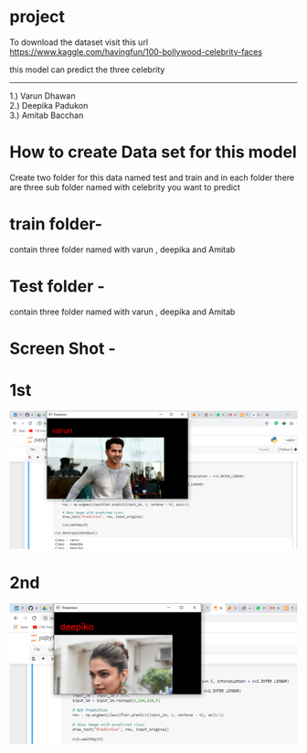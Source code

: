 # project

To download the dataset visit this url https://www.kaggle.com/havingfun/100-bollywood-celebrity-faces

this model can predict the three celebrity <hr>
  1.)  Varun Dhawan <br>
  2.)  Deepika Padukon <br>
  3.)  Amitab Bacchan

# How to create Data set for this model

Create two folder for this data named  test  and   train and in each folder there are three sub folder named with celebrity you want to predict
# train folder-
contain three folder named with varun , deepika and Amitab

# Test folder -
contain three folder named with varun , deepika and Amitab

# Screen Shot -
# 1st
![](screen%20shot/ss1.PNG)

# 2nd
![](screen%20shot/ss2.PNG)
